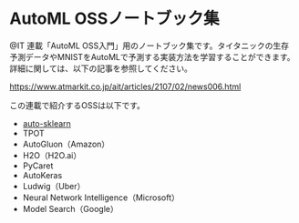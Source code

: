 # AutoML OSSノートブック集

@IT 連載「AutoML OSS入門」用のノートブック集です。タイタニックの生存予測データやMNISTをAutoMLで予測する実装方法を学習することができます。詳細に関しては、以下の記事を参照してください。

https://www.atmarkit.co.jp/ait/articles/2107/02/news006.html

この連載で紹介するOSSは以下です。

 - [auto-sklearn](https://github.com/aiq2020-tw/automl-notebooks/blob/main/02_auto-sklearn/auto-sklearn_Titanic.ipynb)
 - TPOT
 - AutoGluon（Amazon）
 - H2O（H2O.ai）
 - PyCaret
 - AutoKeras
 - Ludwig（Uber）
 - Neural Network Intelligence（Microsoft）
 - Model Search（Google）
